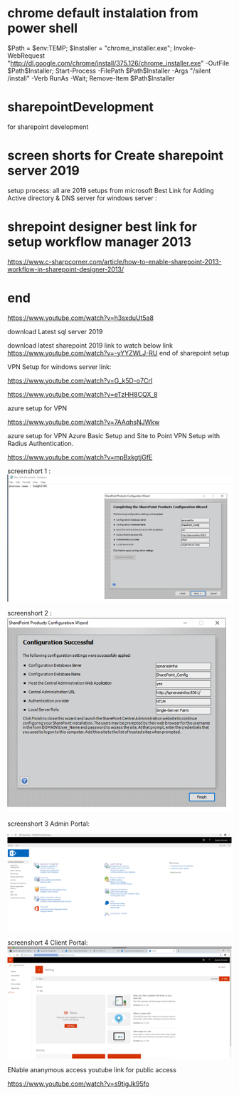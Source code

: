 # chrome default instalation from power shell

$Path = $env:TEMP; $Installer = "chrome_installer.exe"; Invoke-WebRequest "http://dl.google.com/chrome/install/375.126/chrome_installer.exe" -OutFile $Path\$Installer; Start-Process -FilePath $Path\$Installer -Args "/silent /install" -Verb RunAs -Wait; Remove-Item $Path\$Installer

# sharepointDevelopment
for sharepoint development
# screen shorts for Create sharepoint server 2019

setup process: all are 2019 setups from microsoft 
Best Link for Adding Active directory & DNS server for windows server :

# shrepoint designer best link for setup workflow manager 2013

https://www.c-sharpcorner.com/article/how-to-enable-sharepoint-2013-workflow-in-sharepoint-designer-2013/

# end

https://www.youtube.com/watch?v=h3sxduUt5a8

download Latest sql server 2019

download latest sharepoint 2019   link to watch below link https://www.youtube.com/watch?v=-yYYZWLJ-RU
end of sharepoint setup

VPN Setup for windows server link:

https://www.youtube.com/watch?v=G_k5D-o7CrI

https://www.youtube.com/watch?v=eTzHH8CQX_8

azure setup for VPN

https://www.youtube.com/watch?v=7AAqhsNJWkw

azure setup for VPN 
Azure Basic Setup and Site to Point VPN Setup with Radius Authentication.

https://www.youtube.com/watch?v=mpBxkgtjGfE

screenshort 1 :
![](images/Screenshot%202020-05-15%20at%205.50.09%20PM.png)

screenshort 2 :
![](images/Screenshot%202020-05-15%20at%206.03.39%20PM.png)

screenshort 3 Admin Portal:

![](images/Screenshot%202020-05-15%20at%206.50.16%20PM.png)

screenshort 4 Client Portal:
![](images/Screenshot%202020-05-15%20at%206.42.57%20PM.png)

ENable ananymous access youtube link for public access

https://www.youtube.com/watch?v=s9tigJk95fo
